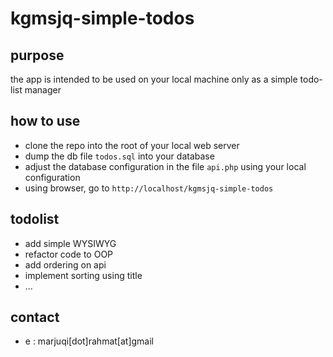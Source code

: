 # kgmsjq-simple-todos


## purpose

the app is intended to be used on your local machine only as a simple todo-list manager

## how to use

- clone the repo into the root of your local web server
- dump the db file `todos.sql` into your database
- adjust the database configuration in the file `api.php` using your local configuration
- using browser, go to `http://localhost/kgmsjq-simple-todos`

## todolist

- add simple WYSIWYG
- refactor code to OOP
- add ordering on api
- implement sorting using title
- ...

## contact

- e : marjuqi[dot]rahmat[at]gmail